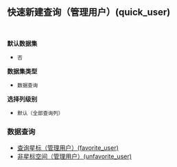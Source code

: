 ## 快速新建查询（管理用户）(quick_user) <!-- {docsify-ignore-all} -->



<br>
<p class="panel-title"><b>默认数据集</b></p>

* `否`

<p class="panel-title"><b>数据集类型</b></p>

* `数据查询`

<p class="panel-title"><b>选择列级别</b></p>

* `默认（全部查询列）`




### 数据查询
  * [查询星标（管理用户）(favorite_user)](module/Wiki/space/query/favorite_user)
  * [非星标空间（管理用户）(unfavorite_user)](module/Wiki/space/query/unfavorite_user)
